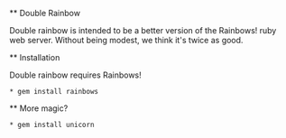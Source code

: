 ** Double Rainbow

Double rainbow is intended to be a better version of the Rainbows! ruby web server. Without being modest, we think it's twice as good.

** Installation

Double rainbow requires Rainbows!

	* gem install rainbows

** More magic?

	* gem install unicorn

